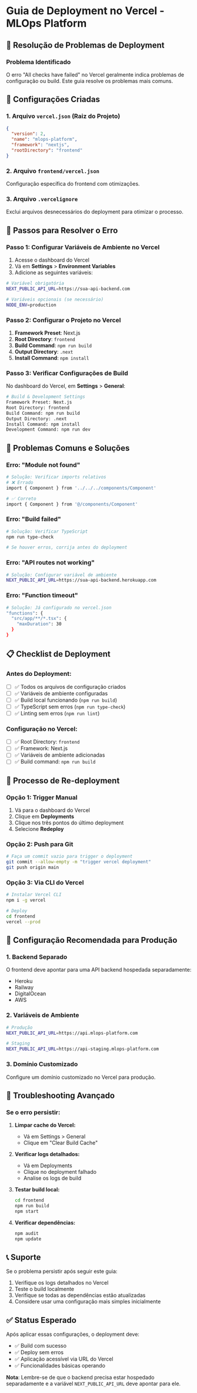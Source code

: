 # Guia de Deployment no Vercel - MLOps Platform

## 🚨 **Resolução de Problemas de Deployment**

### **Problema Identificado**
O erro "All checks have failed" no Vercel geralmente indica problemas de configuração ou build. Este guia resolve os problemas mais comuns.

## 🔧 **Configurações Criadas**

### **1. Arquivo `vercel.json` (Raiz do Projeto)**
```json
{
  "version": 2,
  "name": "mlops-platform",
  "framework": "nextjs",
  "rootDirectory": "frontend"
}
```

### **2. Arquivo `frontend/vercel.json`**
Configuração específica do frontend com otimizações.

### **3. Arquivo `.vercelignore`**
Exclui arquivos desnecessários do deployment para otimizar o processo.

## 🚀 **Passos para Resolver o Erro**

### **Passo 1: Configurar Variáveis de Ambiente no Vercel**

1. Acesse o dashboard do Vercel
2. Vá em **Settings** > **Environment Variables**
3. Adicione as seguintes variáveis:

```bash
# Variável obrigatória
NEXT_PUBLIC_API_URL=https://sua-api-backend.com

# Variáveis opcionais (se necessário)
NODE_ENV=production
```

### **Passo 2: Configurar o Projeto no Vercel**

1. **Framework Preset**: Next.js
2. **Root Directory**: `frontend`
3. **Build Command**: `npm run build`
4. **Output Directory**: `.next`
5. **Install Command**: `npm install`

### **Passo 3: Verificar Configurações de Build**

No dashboard do Vercel, em **Settings** > **General**:

```bash
# Build & Development Settings
Framework Preset: Next.js
Root Directory: frontend
Build Command: npm run build
Output Directory: .next
Install Command: npm install
Development Command: npm run dev
```

## 🐛 **Problemas Comuns e Soluções**

### **Erro: "Module not found"**
```bash
# Solução: Verificar imports relativos
# ❌ Errado
import { Component } from '../../../components/Component'

# ✅ Correto
import { Component } from '@/components/Component'
```

### **Erro: "Build failed"**
```bash
# Solução: Verificar TypeScript
npm run type-check

# Se houver erros, corrija antes do deployment
```

### **Erro: "API routes not working"**
```bash
# Solução: Configurar variável de ambiente
NEXT_PUBLIC_API_URL=https://sua-api-backend.herokuapp.com
```

### **Erro: "Function timeout"**
```bash
# Solução: Já configurado no vercel.json
"functions": {
  "src/app/**/*.tsx": {
    "maxDuration": 30
  }
}
```

## 📋 **Checklist de Deployment**

### **Antes do Deployment:**
- [ ] ✅ Todos os arquivos de configuração criados
- [ ] ✅ Variáveis de ambiente configuradas
- [ ] ✅ Build local funcionando (`npm run build`)
- [ ] ✅ TypeScript sem erros (`npm run type-check`)
- [ ] ✅ Linting sem erros (`npm run lint`)

### **Configuração no Vercel:**
- [ ] ✅ Root Directory: `frontend`
- [ ] ✅ Framework: Next.js
- [ ] ✅ Variáveis de ambiente adicionadas
- [ ] ✅ Build command: `npm run build`

## 🔄 **Processo de Re-deployment**

### **Opção 1: Trigger Manual**
1. Vá para o dashboard do Vercel
2. Clique em **Deployments**
3. Clique nos três pontos do último deployment
4. Selecione **Redeploy**

### **Opção 2: Push para Git**
```bash
# Faça um commit vazio para trigger o deployment
git commit --allow-empty -m "trigger vercel deployment"
git push origin main
```

### **Opção 3: Via CLI do Vercel**
```bash
# Instalar Vercel CLI
npm i -g vercel

# Deploy
cd frontend
vercel --prod
```

## 🎯 **Configuração Recomendada para Produção**

### **1. Backend Separado**
O frontend deve apontar para uma API backend hospedada separadamente:
- Heroku
- Railway
- DigitalOcean
- AWS

### **2. Variáveis de Ambiente**
```bash
# Produção
NEXT_PUBLIC_API_URL=https://api.mlops-platform.com

# Staging
NEXT_PUBLIC_API_URL=https://api-staging.mlops-platform.com
```

### **3. Domínio Customizado**
Configure um domínio customizado no Vercel para produção.

## 🚨 **Troubleshooting Avançado**

### **Se o erro persistir:**

1. **Limpar cache do Vercel:**
   - Vá em Settings > General
   - Clique em "Clear Build Cache"

2. **Verificar logs detalhados:**
   - Vá em Deployments
   - Clique no deployment falhado
   - Analise os logs de build

3. **Testar build local:**
   ```bash
   cd frontend
   npm run build
   npm start
   ```

4. **Verificar dependências:**
   ```bash
   npm audit
   npm update
   ```

## 📞 **Suporte**

Se o problema persistir após seguir este guia:

1. Verifique os logs detalhados no Vercel
2. Teste o build localmente
3. Verifique se todas as dependências estão atualizadas
4. Considere usar uma configuração mais simples inicialmente

## ✅ **Status Esperado**

Após aplicar essas configurações, o deployment deve:
- ✅ Build com sucesso
- ✅ Deploy sem erros
- ✅ Aplicação acessível via URL do Vercel
- ✅ Funcionalidades básicas operando

**Nota**: Lembre-se de que o backend precisa estar hospedado separadamente e a variável `NEXT_PUBLIC_API_URL` deve apontar para ele.
